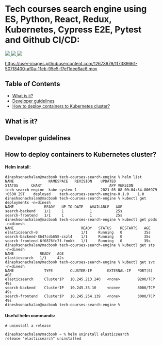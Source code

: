 # Tech courses search engine using ES, Python, React, Redux, Kubernetes, Cypress E2E, Pytest and Github CI/CD:

<p>
  <a href="https://github.com/dineshsonachalam/tech-courses-search-engine/actions" alt="CI/CD status">
      <img src="https://github.com/dineshsonachalam/tech-courses-search-engine/actions/workflows/k8-deploy.yml/badge.svg" />
  </a>
  <a href="https://www.python.org/downloads/release/python-390/" alt="Python 3.9">
      <img src="https://img.shields.io/badge/python-3.9-blue.svg" />
  </a>
  <a href="https://hub.docker.com/repository/docker/dineshsonachalam/tech-courses-search-engine-backend" alt="Docker pulls">
      <img src="https://img.shields.io/docker/pulls/dineshsonachalam/tech-courses-search-engine-backend.svg" />
  </a>
</p>
 

https://user-images.githubusercontent.com/12673979/117389661-507f8400-af0a-11eb-95e5-f7ef1dee6ac6.mov

## Table of Contents
- [What is it?](#what-is-it)
- [Developer guidelines](#development-guidelines)
- [How to deploy containers to Kubernetes cluster?](#how-to-use-it)

## What is it?

## Developer guidelines

## How to deploy containers to Kubernetes cluster?


#### Helm install:
```
dineshsonachalam@macbook tech-courses-search-engine % helm list
NAME              	NAMESPACE  	REVISION	UPDATED                             	STATUS  	CHART                           	APP VERSION
tech-search-engine	kube-system	1       	2021-05-08 09:04:54.806979 +0530 IST	deployed	tech-courses-search-engine-0.1.0	1.0
dineshsonachalam@macbook tech-courses-search-engine % kubectl get deployments -n=dinesh
NAME              READY   UP-TO-DATE   AVAILABLE   AGE
search-backend    1/1     1            1           25s
search-frontend   1/1     1            1           25s
dineshsonachalam@macbook tech-courses-search-engine % kubectl get pods -n=dinesh
NAME                               READY   STATUS    RESTARTS   AGE
elasticsearch-0                    1/1     Running   0          35s
search-backend-8647cdb658-cszl4    1/1     Running   0          35s
search-frontend-6f6876fc7f-fmnkk   1/1     Running   0          35s
dineshsonachalam@macbook tech-courses-search-engine % kubectl get sts -n=dinesh
NAME            READY   AGE
elasticsearch   1/1     42s
dineshsonachalam@macbook tech-courses-search-engine % kubectl get svc -n=dinesh
NAME              TYPE        CLUSTER-IP       EXTERNAL-IP   PORT(S)    AGE
elasticsearch     ClusterIP   10.245.213.240   <none>        9200/TCP   49s
search-backend    ClusterIP   10.245.33.10     <none>        8000/TCP   49s
search-frontend   ClusterIP   10.245.254.139   <none>        3000/TCP   49s
dineshsonachalam@macbook tech-courses-search-engine %
```

#### Useful helm commands:
```
# uninstall a release

dineshsonachalam@macbook ~ % helm uninstall elasticsearch
release "elasticsearch" uninstalled
```
